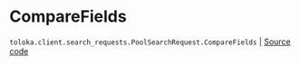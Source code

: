 # CompareFields
`toloka.client.search_requests.PoolSearchRequest.CompareFields` | [Source code](https://github.com/Toloka/toloka-kit/blob/v1.0.2/src/client/search_requests.py#L243)

